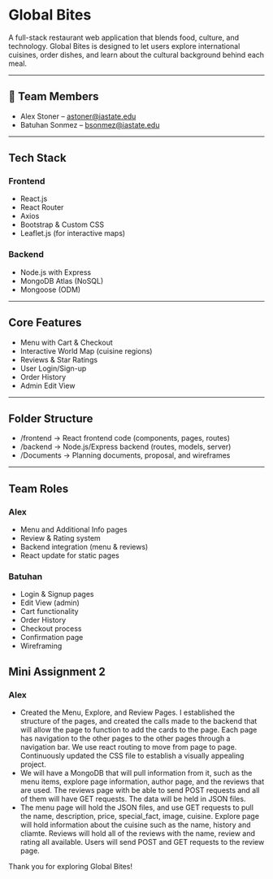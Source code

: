 # Global Bites

A full-stack restaurant web application that blends food, culture, and technology. Global Bites is designed to let users explore international cuisines, order dishes, and learn about the cultural background behind each meal.

---

## 🤝 Team Members

- Alex Stoner – astoner@iastate.edu
- Batuhan Sonmez – bsonmez@iastate.edu

---

## Tech Stack

### Frontend
- React.js
- React Router
- Axios
- Bootstrap & Custom CSS
- Leaflet.js (for interactive maps)

### Backend
- Node.js with Express
- MongoDB Atlas (NoSQL)
- Mongoose (ODM)

---

## Core Features

- Menu with Cart & Checkout
- Interactive World Map (cuisine regions)
- Reviews & Star Ratings
- User Login/Sign-up
- Order History
- Admin Edit View

---

## Folder Structure

- /frontend → React frontend code (components, pages, routes) 
- /backend → Node.js/Express backend (routes, models, server) 
- /Documents → Planning documents, proposal, and wireframes

---

## Team Roles

### Alex
- Menu and Additional Info pages
- Review & Rating system
- Backend integration (menu & reviews)
- React update for static pages

### Batuhan
- Login & Signup pages
- Edit View (admin)
- Cart functionality
- Order History
- Checkout process
- Confirmation page
- Wireframing

## Mini Assignment 2

 ### Alex
 - Created the Menu, Explore, and Review Pages. I established the structure of the pages, and created the calls made to the backend that will allow the page to function to add the cards to the page. Each page has navigation to the other pages to the other pages through a navigation bar. We use react routing to move from page to page. Continuously updated the CSS file to establish a visually appealing project.
 - We will have a MongoDB that will pull information from it, such as the menu items, explore page information, author page, and the reviews that are used. The reviews page with be able to send POST requests and all of them will have GET requests. The data will be held in JSON files.
 - The menu page will hold the JSON files, and use GET requests to pull the name, description, price, special_fact, image, cuisine. Explore page will hold information about the cuisine such as the name, history and cliamte. Reviews will hold all of the reviews with the name, review and rating all available. Users will send POST and GET requests to the review page.


Thank you for exploring Global Bites!
